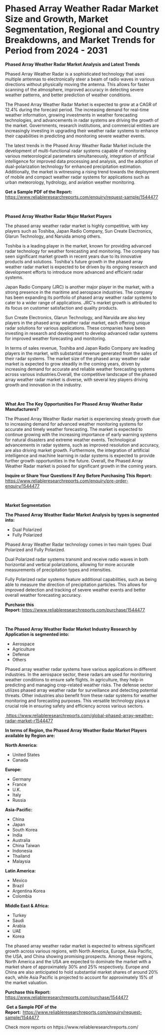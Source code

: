 <p><h1>Phased Array Weather Radar Market Size and Growth, Market Segmentation, Regional and Country Breakdowns, and Market Trends for Period from 2024 -  2031</h1></p><p><strong>Phased Array Weather Radar Market Analysis and Latest Trends</strong></p>
<p><p>Phased Array Weather Radar is a sophisticated technology that uses multiple antennas to electronically steer a beam of radio waves in various directions without physically moving the antenna. This allows for faster scanning of the atmosphere, improved accuracy in detecting severe weather patterns, and better prediction of weather conditions. </p><p>The Phased Array Weather Radar Market is expected to grow at a CAGR of 12.4% during the forecast period. The increasing demand for real-time weather information, growing investments in weather forecasting technologies, and advancements in radar systems are driving the growth of the market. Governments, research institutions, and commercial entities are increasingly investing in upgrading their weather radar systems to enhance their capabilities in predicting and monitoring severe weather events.</p><p>The latest trends in the Phased Array Weather Radar Market include the development of multi-functional radar systems capable of monitoring various meteorological parameters simultaneously, integration of artificial intelligence for improved data processing and analysis, and the adoption of dual-polarization technology for enhanced precipitation estimation. Additionally, the market is witnessing a rising trend towards the deployment of mobile and compact weather radar systems for applications such as urban meteorology, hydrology, and aviation weather monitoring.</p></p>
<p><strong>Get a Sample PDF of the Report:&nbsp;</strong> <a href="https://www.reliableresearchreports.com/enquiry/request-sample/1544477">https://www.reliableresearchreports.com/enquiry/request-sample/1544477</a></p>
<p>&nbsp;</p>
<p><strong>Phased Array Weather Radar Major Market Players</strong></p>
<p><p>The phased array weather radar market is highly competitive, with key players such as Toshiba, Japan Radio Company, Sun Create Electronics, Glarun Technology, and Naruida among others. </p><p>Toshiba is a leading player in the market, known for providing advanced radar technology for weather forecasting and monitoring. The company has seen significant market growth in recent years due to its innovative products and solutions. Toshiba's future growth in the phased array weather radar market is expected to be driven by its ongoing research and development efforts to introduce more advanced and efficient radar systems.</p><p>Japan Radio Company (JRC) is another major player in the market, with a strong presence in the maritime and aerospace industries. The company has been expanding its portfolio of phased array weather radar systems to cater to a wider range of applications. JRC's market growth is attributed to its focus on customer satisfaction and quality products.</p><p>Sun Create Electronics, Glarun Technology, and Naruida are also key players in the phased array weather radar market, each offering unique radar solutions for various applications. These companies have been investing in research and development to develop advanced radar systems for improved weather forecasting and monitoring.</p><p>In terms of sales revenue, Toshiba and Japan Radio Company are leading players in the market, with substantial revenue generated from the sales of their radar systems. The market size of the phased array weather radar market is expected to grow steadily in the coming years, driven by increasing demand for accurate and reliable weather forecasting systems across various industries.Overall, the competitive landscape of the phased array weather radar market is diverse, with several key players driving growth and innovation in the industry.</p></p>
<p>&nbsp;</p>
<p><strong>What Are The Key Opportunities For Phased Array Weather Radar Manufacturers?</strong></p>
<p><p>The Phased Array Weather Radar market is experiencing steady growth due to increasing demand for advanced weather monitoring systems for accurate and timely weather forecasting. The market is expected to continue growing with the increasing importance of early warning systems for natural disasters and extreme weather events. Technological advancements in radar systems, such as improved resolution and accuracy, are also driving market growth. Furthermore, the integration of artificial intelligence and machine learning in radar systems is expected to provide further growth opportunities in the future. Overall, the Phased Array Weather Radar market is poised for significant growth in the coming years.</p></p>
<p><strong>Inquire or Share Your Questions If Any Before Purchasing This Report:</strong> <a href="https://www.reliableresearchreports.com/enquiry/pre-order-enquiry/1544477">https://www.reliableresearchreports.com/enquiry/pre-order-enquiry/1544477</a></p>
<p>&nbsp;</p>
<p><strong>Market Segmentation</strong></p>
<p><strong>The Phased Array Weather Radar Market Analysis by types is segmented into:</strong></p>
<p><ul><li>Dual Polarized</li><li>Fully Polarized</li></ul></p>
<p><p>Phased Array Weather Radar technology comes in two main types: Dual Polarized and Fully Polarized. </p><p>Dual Polarized radar systems transmit and receive radio waves in both horizontal and vertical polarizations, allowing for more accurate measurements of precipitation types and intensities.</p><p>Fully Polarized radar systems feature additional capabilities, such as being able to measure the direction of precipitation particles. This allows for improved detection and tracking of severe weather events and better overall weather forecasting accuracy.</p></p>
<p><strong>Purchase this Report:&nbsp;</strong><a href="https://www.reliableresearchreports.com/purchase/1544477">https://www.reliableresearchreports.com/purchase/1544477</a></p>
<p>&nbsp;</p>
<p><strong>The Phased Array Weather Radar Market Industry Research by Application is segmented into:</strong></p>
<p><ul><li>Aerospace</li><li>Agriculture</li><li>Defense</li><li>Others</li></ul></p>
<p><p>Phased array weather radar systems have various applications in different industries. In the aerospace sector, these radars are used for monitoring weather conditions to ensure safe flights. In agriculture, they help in predicting and managing crop-related weather risks. The defense sector utilizes phased array weather radar for surveillance and detecting potential threats. Other industries also benefit from these radar systems for weather monitoring and forecasting purposes. This versatile technology plays a crucial role in ensuring safety and efficiency across various sectors.</p></p>
<p><a href="https://www.reliableresearchreports.com/global-phased-array-weather-radar-market-r1544477">&nbsp;https://www.reliableresearchreports.com/global-phased-array-weather-radar-market-r1544477</a></p>
<p><strong>In terms of Region, the Phased Array Weather Radar Market Players available by Region are:</strong></p>
<p>
    <p> <strong> North America: </strong>
        <ul>
            <li>United States</li>
            <li>Canada</li>
        </ul>
        </p> 
    <p> <strong> Europe: </strong>
        <ul>
            <li>Germany</li>
            <li>France</li>
            <li>U.K.</li>
            <li>Italy</li>
            <li>Russia</li>
        </ul>
        </p> 
    <p> <strong> Asia-Pacific: </strong>
        <ul>
            <li>China</li>
            <li>Japan</li>
            <li>South Korea</li>
            <li>India</li>
            <li>Australia</li>
            <li>China Taiwan</li>
            <li>Indonesia</li>
            <li>Thailand</li>
            <li>Malaysia</li>
        </ul>
        </p> 
    <p> <strong> Latin America: </strong>
        <ul>
            <li>Mexico</li>
            <li>Brazil</li>
            <li>Argentina Korea</li>
            <li>Colombia</li>
        </ul>
        </p> 
    <p> <strong> Middle East & Africa: </strong>
        <ul>
            <li>Turkey</li>
            <li>Saudi</li>
            <li>Arabia</li>
            <li>UAE</li>
            <li>Korea</li>
        </ul>
    </p>
    </p>
<p><p>The phased array weather radar market is expected to witness significant growth across various regions, with North America, Europe, Asia Pacific, the USA, and China showing promising prospects. Among these regions, North America and the USA are expected to dominate the market with a market share of approximately 30% and 25% respectively. Europe and China are also anticipated to hold substantial market shares of around 20% each, while Asia Pacific is projected to account for approximately 15% of the market valuation.</p></p>
<p><strong>Purchase this Report: </strong><a href="https://www.reliableresearchreports.com/purchase/1544477">https://www.reliableresearchreports.com/purchase/1544477</a></p>
<p>&nbsp;<strong>Get a Sample PDF of the Report:&nbsp;&nbsp;</strong><a href="https://www.reliableresearchreports.com/enquiry/request-sample/1544477">https://www.reliableresearchreports.com/enquiry/request-sample/1544477</a></p>
<p><strong></strong></p>
<p>Check more reports on https://www.reliableresearchreports.com/</p>